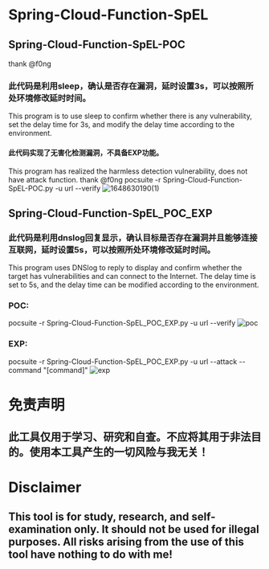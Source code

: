 # Spring-Cloud-Function-SpEL
## Spring-Cloud-Function-SpEL-POC
thank @f0ng
### 此代码是利用sleep，确认是否存在漏洞，延时设置3s，可以按照所处环境修改延时时间。
This program is to use sleep to confirm whether there is any vulnerability, set the delay time for 3s, and modify the delay time according to the environment.
#### 此代码实现了无害化检测漏洞，不具备EXP功能。
This program has realized the harmless detection vulnerability, does not have attack function.
thank @f0ng
pocsuite -r Spring-Cloud-Function-SpEL-POC.py -u url --verify
![1648630190(1)](https://user-images.githubusercontent.com/54984589/160791484-72da9b49-36c2-41e9-9245-d586a5c74302.png)

## Spring-Cloud-Function-SpEL_POC_EXP
### 此代码是利用dnslog回复显示，确认目标是否存在漏洞并且能够连接互联网，延时设置5s，可以按照所处环境修改延时时间。
This program uses DNSlog to reply to display and confirm whether the target has vulnerabilities and can connect to the Internet. The delay time is set to 5s, and the delay time can be modified according to the environment.
### POC:
pocsuite -r Spring-Cloud-Function-SpEL_POC_EXP.py -u url --verify
![poc](https://user-images.githubusercontent.com/54984589/160617916-6e1a6daa-eade-4579-a2ec-79069d015c55.gif)
### EXP:
pocsuite -r Spring-Cloud-Function-SpEL_POC_EXP.py -u url --attack --command "[command]"
![exp](https://user-images.githubusercontent.com/54984589/160618090-3c9aa365-11b5-49e1-969b-e74463ee2a47.gif)
# 免责声明
## 此工具仅用于学习、研究和自查。不应将其用于非法目的。使用本工具产生的一切风险与我无关！
# Disclaimer
## This tool is for study, research, and self-examination only. It should not be used for illegal purposes. All risks arising from the use of this tool have nothing to do with me!
